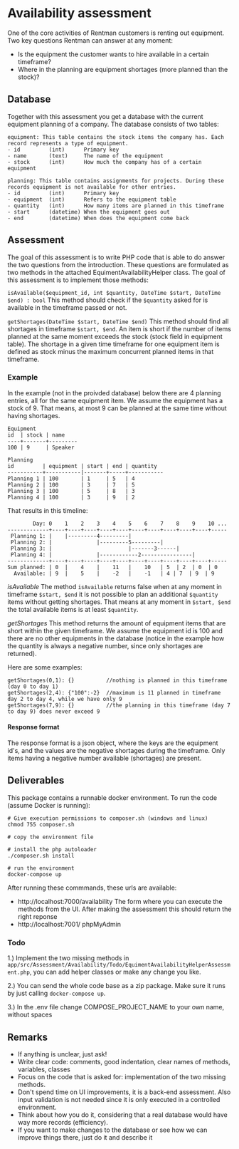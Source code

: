 # Availability assessment

One of the core activities of Rentman customers is renting out equipment. Two key questions Rentman can answer at any moment:

- Is the equipment the customer wants to hire available in a certain timeframe?
- Where in the planning are equipment shortages (more planned than the stock)?

## Database

Together with this assessment you get a database with the current equipment planning of a company. The database consists of two tables:

```
equipment: This table contains the stock items the company has. Each record represents a type of equipment.
- id         (int)      Primary key
- name       (text)     The name of the equipment
- stock      (int)      How much the company has of a certain equipment

planning: This table contains assignments for projects. During these records equipment is not available for other entries.
- id         (int)      Primary key
- equipment  (int)      Refers to the equipment table
- quantity   (int)      How many items are planned in this timeframe
- start      (datetime) When the equipment goes out
- end        (datetime) When does the equipment come back
 ```
## Assessment

The goal of this assessment is to write PHP code that is able to do answer the two questions from the introduction.
These questions are formulated as two methods in the attached EquimentAvailabilityHelper class. The goal of this
assessment is to implement those methods:

`isAvailable($equipment_id, int $quantity, DateTime $start, DateTime $end) : bool`
This method should check if the `$quantity` asked for is available in the timeframe passed or not.

`getShortages(DateTime $start, DateTime $end)`
This method should find all shortages in timeframe `$start, $end`. An item is short if the number of items planned at
the same moment exceeds the stock (stock field in equipment table). The shortage in a given time timeframe for one
equipment item is defined as stock minus the maximum concurrent planned items in that timeframe.

### Example

In the example (not in the proivded database) below there are 4 planning entries, all for the same equipment item. We assume the equipment has a
stock of 9. That means, at most 9 can be planned at the same time without having shortages.

```
Equipment
id  | stock | name
----+-------+---------
100 | 9     | Speaker
```

```
Planning
id         | equipment | start | end | quantity
-----------+-----------|-------+-----+-----------
Planning 1 | 100       | 1     | 5   | 4
Planning 2 | 100       | 3     | 7   | 5
Planning 3 | 100       | 5     | 8   | 3
Planning 4 | 100       | 3     | 9   | 2
```

That results in this timeline:

```
        Day: 0    1    2    3    4    5    6    7    8    9    10 ...
-------------+----+----+----+----+----+----+----+----+----+----+-----
 Planning 1: |    |---------4---------|
 Planning 2: |              |---------5---------|
 Planning 3: |                        |-------3------|
 Planning 4: |              |------------2----------------|
-------------+----+----+----+----+----+----+----+----+----+----+-----
Sum planned: | 0  |    4    |    11   |    10   | 5  | 2  | 0  | 0
  Available: | 9  |    5    |    -2   |    -1   | 4 | 7  | 9  | 9
```

*isAvailable*
The method `isAvailable` returns false when at any moment in timeframe `$start, $end` it is not possible to plan an
additional `$quantity` items without getting shortages. That means at any moment in `$start, $end` the total available
items is at least `$quantity`.

*getShortages*
This method returns the amount of equipment items that are short within the given timeframe. We assume the equipment
id is 100 and there are no other equipments in the database (notice in the example how the quantity is always a negative
number, since only shortages are returned).

Here are some examples:
```
getShortages(0,1): {}          //nothing is planned in this timeframe (day 0 to day 1)
getShortages(2,4): {"100":-2}  //maximum is 11 planned in timeframe day 2 to day 4, while we have only 9
getShortages(7,9): {}          //the planning in this timeframe (day 7 to day 9) does never exceed 9
```
#### Response format
The response format is a json object, where the keys are the equipment id's, and the values are the negative shortages
during the timeframe. Only items having a negative number available (shortages) are present.

## Deliverables

This package contains a runnable docker environment. To run the code (assume Docker is running):

```
# Give execution permissions to composer.sh (windows and linux)
chmod 755 composer.sh

# copy the environment file

# install the php autoloader
./composer.sh install

# run the environment
docker-compose up

```

After running these commmands, these urls are available:

- http://localhost:7000/availability The form where you can execute the methods from the UI. After making the assessment this
  should return the right reponse
- http://localhost:7001/ phpMyAdmin

### Todo

1.) Implement the two missing methods in `app/src/Assessment/Availability/Todo/EquimentAvailabilityHelperAssessment.php`, you can add
helper classes or make any change you like.

2.) You can send the whole code base as a zip package. Make sure it runs by just calling `docker-compose up`.

3.) In the .env file change COMPOSE_PROJECT_NAME to your own name, without spaces

## Remarks

- If anything is unclear, just ask!
- Write clear code: comments, good indentation, clear names of methods, variables, classes
- Focus on the code that is asked for: implementation of the two missing methods.
- Don't spend time on UI improvements, it is a back-end assessment. Also input validation is not needed since it is only
  executed in a controlled environment.
- Think about how you do it, considering that a real database would have way more records (efficiency).
- If you want to make changes to the database or see how we can improve things there, just do it and describe it
